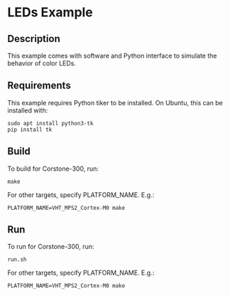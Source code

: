 # LEDs Example

## Description

This example comes with software and Python interface to simulate the behavior of color LEDs.

## Requirements

This example requires Python tiker to be installed. On Ubuntu, this can be installed with:

```
sudo apt install python3-tk
pip install tk
```

## Build

To build for Corstone-300, run:

```
make
```

For other targets, specify PLATFORM\_NAME. E.g.:

```
PLATFORM_NAME=VHT_MPS2_Cortex-M0 make
```

## Run

To run for Corstone-300, run:

```
run.sh
```

For other targets, specify PLATFORM\_NAME. E.g.:

```
PLATFORM_NAME=VHT_MPS2_Cortex-M0 make
```

